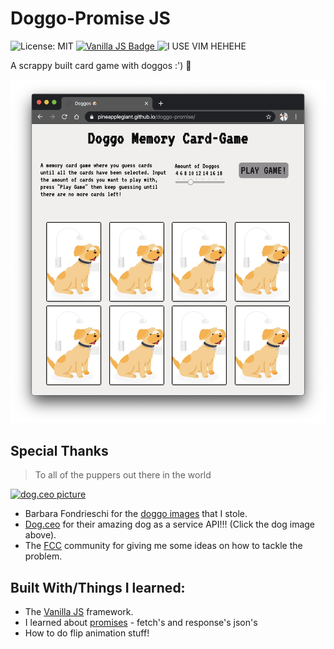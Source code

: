 # Doggo-Promise JS
![License: MIT](https://img.shields.io/badge/License-MIT-yellow.svg)
<a href="http://vanilla-js.com/">
    <img src="https://img.shields.io/badge/vanilla-javascript-brightgreen" alt="Vanilla JS Badge">
</a>
![I USE VIM HEHEHE](https://img.shields.io/badge/made%20with-vim%E2%9D%A4%EF%B8%8F-blue)


A scrappy built card game with doggos :') 🐶

<img src="./img/readme.png" alt="Doggo Game Screenshot" >



## Special Thanks

>To all of the puppers out there in the world

<a href="https://dog.ceo/">
    <img src="https://dog.ceo/img/dog.jpg" alt="dog.ceo picture" width="200px">
</a>

* Barbara Fondrieschi for the [doggo images](https://www.behance.net/gallery/74559013/Pups?tracking_source=search%7Cdog&isa0=1) that I stole.
* [Dog.ceo](https://www.youtube.com/watch?v=dQw4w9WgXcQ) for their amazing dog as a service API!!! (Click the dog image above).
* The [FCC](https://www.youtube.com/watch?v=ZniVgo8U7ek) community for giving me some ideas on how to tackle the problem.





## Built With/Things I learned:
* The [Vanilla JS](http://vanilla-js.com/) framework.
* I learned about [promises](https://developer.mozilla.org/en-US/docs/Web/JavaScript/Reference/Global_Objects/Promise) - fetch's and response's json's
* How to do flip animation stuff!
